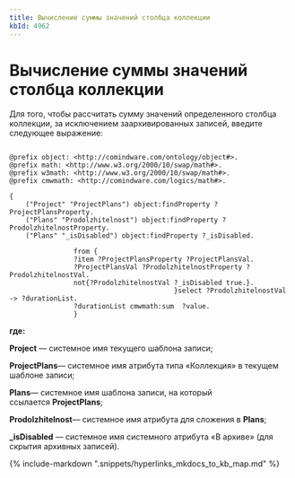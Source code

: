 ```yaml
---
title: Вычисление суммы значений столбца коллекции
kbId: 4962
---
```


# Вычисление суммы значений столбца коллекции

Для того, чтобы рассчитать сумму значений определенного столбца коллекции, за исключением заархивированных записей, введите следующее выражение:

```

@prefix object: <http://comindware.com/ontology/object#>.
@prefix math: <http://www.w3.org/2000/10/swap/math#>.
@prefix w3math: <http://www.w3.org/2000/10/swap/math#>.
@prefix cmwmath: <http://comindware.com/logics/math#>.

{
    ("Project" "ProjectPlans") object:findProperty ?ProjectPlansProperty.
    ("Plans" "Prodolzhitelnost") object:findProperty ?ProdolzhitelnostProperty.
    ("Plans" "_isDisabled") object:findProperty ?_isDisabled.

                from {
                ?item ?ProjectPlansProperty ?ProjectPlansVal.
                ?ProjectPlansVal ?ProdolzhitelnostProperty ?ProdolzhitelnostVal.
                not{?ProdolzhitelnostVal ?_isDisabled true.}.
                                         }select ?ProdolzhitelnostVal -> ?durationList.
                ?durationList cmwmath:sum  ?value.           
                }

```

**где:**

**Project** — системное имя текущего шаблона записи;

**ProjectPlans**— системное имя атрибута типа «Коллекция» в текущем шаблоне записи;

**Plans**— системное имя шаблона записи, на который ссылается **ProjectPlans**;

**Prodolzhitelnost**— системное имя атрибута для сложения в **Plans**;

**\_isDisabled** — системное имя системного атрибута «В архиве» (для скрытия архивных записей).

{% include-markdown ".snippets/hyperlinks_mkdocs_to_kb_map.md" %}
